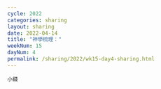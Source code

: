 ```yaml
---
cycle: 2022
categories: sharing
layout: sharing
date: 2022-04-14
title: "神學梳理："
weekNum: 15
dayNum: 4
permalink: /sharing/2022/wk15-day4-sharing.html
---
```


[](https://eccseattle.github.io/media/sharing/2022/wk015/2022-04-14-bin.m4a)

`小錢`
